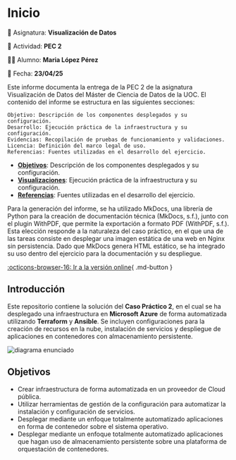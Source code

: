 # Inicio

📘 Asignatura: **Visualización de Datos**

🔖 Actividad: **PEC 2**

👩‍💼 Alumno: **Maria López Pérez**

📆 Fecha: **23/04/25**

Este informe documenta la entrega de la PEC 2 de la asignatura Visualización de Datos del Máster de Ciencia de Datos de la UOC. El contenido del informe se estructura en las siguientes secciones:

    Objetivo: Descripción de los componentes desplegados y su configuración.
    Desarrollo: Ejecución práctica de la infraestructura y su configuración.
    Evidencias: Recopilación de pruebas de funcionamiento y validaciones.
    Licencia: Definición del marco legal de uso.
    Referencias: Fuentes utilizadas en el desarrollo del ejercicio.

- **[Objetivos](./objetivos/index.md)**: Descripción de los componentes desplegados y su configuración.  
- **[Visualizaciones](./visualizacion/index.md)**: Ejecución práctica de la infraestructura y su configuración.  
- **[Referencias](./referencias.md)**: Fuentes utilizadas en el desarrollo del ejercicio.  

Para la generación del informe, se ha utilizado MkDocs, una librería de Python para la creación de documentación técnica (MkDocs, s.f.), junto con el plugin WithPDF, que permite la exportación a formato PDF (WithPDF, s.f.). Esta elección responde a la naturaleza del caso práctico, en el que una de las tareas consiste en desplegar una imagen estática de una web en Nginx sin persistencia. Dado que MkDocs genera HTML estático, se ha integrado su uso dentro del ejercicio para la documentación y su despliegue.

[:octicons-browser-16: Ir a la versión online](https://charlstown.github.io/unir-cp2){ .md-button }

## Introducción

Este repositorio contiene la solución del **Caso Práctico 2**, en el cual se ha desplegado una infraestructura en **Microsoft Azure** de forma automatizada utilizando **Terraform** y **Ansible**. Se incluyen configuraciones para la creación de recursos en la nube, instalación de servicios y despliegue de aplicaciones en contenedores con almacenamiento persistente.

![diagrama enunciado](./assets/images/diagrama-enunciado.png)

## Objetivos

- Crear infraestructura de forma automatizada en un proveedor de Cloud pública.
- Utilizar herramientas de gestión de la configuración para automatizar la instalación y configuración de servicios.
- Desplegar mediante un enfoque totalmente automatizado aplicaciones en forma de contenedor sobre el sistema operativo.
- Desplegar mediante un enfoque totalmente automatizado aplicaciones que hagan uso de almacenamiento persistente sobre una plataforma de orquestación de contenedores.

